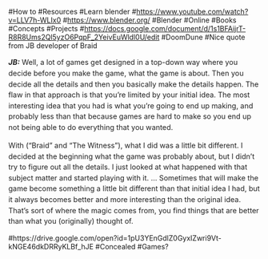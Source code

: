 #How to
#Resources
#Learn blender
#https://www.youtube.com/watch?v=LLV7h-WLIx0
#https://www.blender.org/
#Blender
#Online
#Books
#Concepts
#Projects
#https://docs.google.com/document/d/1s1BFAijrT-R8R8Ums2Ql5yzO6PqpF_2YeivEuWldl0U/edit
#DoomDune
#Nice quote from JB developer of Braid
<p style="box-sizing: inherit; margin-bottom: 0.9rem; padding: 0px; font-size: 0.9rem; line-height: 1.5; text-rendering: optimizeLegibility; color: rgb(34, 34, 34);"><b style="box-sizing: inherit; line-height: inherit;"><i style="box-sizing: inherit; line-height: inherit;">JB:</i></b>&nbsp;Well, a lot of games get designed in a top-down way where you decide before you make the game, what the game is about. Then you decide all the details and then you basically make the details happen. The flaw in that approach is that you’re limited by your initial idea. The most interesting idea that you had is what you’re going to end up making, and probably less than that because games are hard to make so you end up not being able to do everything that you wanted.</p><p style="box-sizing: inherit; margin-bottom: 0.9rem; padding: 0px; font-size: 0.9rem; line-height: 1.5; text-rendering: optimizeLegibility; color: rgb(34, 34, 34);">With (“Braid” and “The Witness”), what I did was a little bit different. I decided at the beginning what the game was probably about, but I didn’t try to figure out all the details. I just looked at what happened with that subject matter and started playing with it. … Sometimes that will make the game become something a little bit different than that initial idea I had, but it always becomes better and more interesting than the original idea. That’s sort of where the magic comes from, you find things that are better than what you (originally) thought of.</p>
#https://drive.google.com/open?id=1pU3YEnGdlZ0GyxIZwri9Vt-kNGE46dkDRRyKLBf_hJE
#Concealed
#Games?
